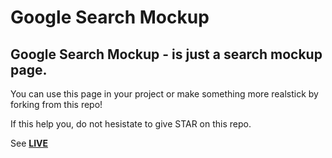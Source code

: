 # Google Search Mockup

## Google Search Mockup - is just a search mockup page.

You can use this page in your project or make something more realstick by forking from this repo!

If this help you, do not hesistate to give STAR on this repo.

See [<strong>LIVE</strong>](http://www.aishaon.com/codes/google-search-mockup/)

 